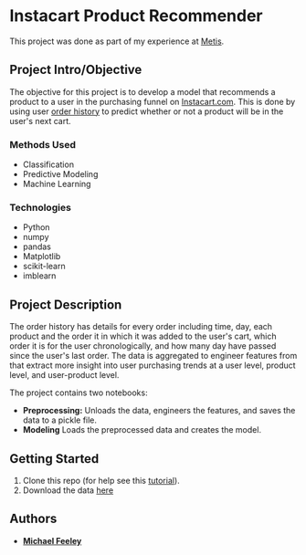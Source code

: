 # Instacart Product Recommender
This project was done as part of my experience at [Metis](https://www.thisismetis.com/data-science-bootcamps).

## Project Intro/Objective
The objective for this project is to develop a model that recommends a product to a user in the purchasing funnel on [Instacart.com](https://www.instacart.com).  This is done by using user [order history](https://www.kaggle.com/c/instacart-market-basket-analysis/data) to predict whether or not a product will be in the user's next cart.

### Methods Used
* Classification
* Predictive Modeling
* Machine Learning

### Technologies 
* Python
* numpy
* pandas
* Matplotlib
* scikit-learn
* imblearn

## Project Description
The order history has details for every order including time, day, each product and the order it in which it was added to the user's cart, which order it is for the user chronologically, and how many day have passed since the user's last order.  The data is aggregated to engineer features from that extract more insight into user purchasing trends at a user level, product level, and user-product level.

The project contains two notebooks:

* **Preprocessing:** Unloads the data, engineers the features, and saves the data to a pickle file.
* **Modeling** Loads the preprocessed data and creates the model.

## Getting Started

1. Clone this repo (for help see this [tutorial](https://help.github.com/articles/cloning-a-repository/)).
2. Download the data [here](https://www.kaggle.com/c/instacart-market-basket-analysis/data)

## Authors
* [**Michael Feeley**](https://www.linkedin.com/in/mffeeley/)
